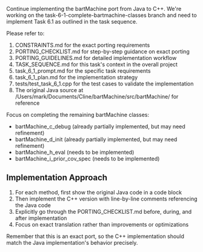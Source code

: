 Continue implementing the bartMachine port from Java to C++. We're working on the task-6-1-complete-bartmachine-classes branch and need to implement Task 6.1 as outlined in the task sequence.

Please refer to:
1. CONSTRAINTS.md for the exact porting requirements
2. PORTING_CHECKLIST.md for step-by-step guidance on exact porting
3. PORTING_GUIDELINES.md for detailed implementation workflow
4. TASK_SEQUENCE.md for this task's context in the overall project
5. task_6_1_prompt.md for the specific task requirements
6. task_6_1_plan.md for the implementation strategy
7. tests/test_task_6_1.cpp for the test cases to validate the implementation
8. The original Java source at /Users/mark/Documents/Cline/bartMachine/src/bartMachine/ for reference

Focus on completing the remaining bartMachine classes:
- bartMachine_c_debug (already partially implemented, but may need refinement)
- bartMachine_d_init (already partially implemented, but may need refinement)
- bartMachine_h_eval (needs to be implemented)
- bartMachine_i_prior_cov_spec (needs to be implemented)

## Implementation Approach
1. For each method, first show the original Java code in a code block
2. Then implement the C++ version with line-by-line comments referencing the Java code
3. Explicitly go through the PORTING_CHECKLIST.md before, during, and after implementation
4. Focus on exact translation rather than improvements or optimizations

Remember that this is an exact port, so the C++ implementation should match the Java implementation's behavior precisely.
